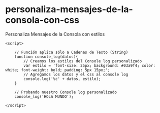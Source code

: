 # personaliza-mensajes-de-la-consola-con-css
Personaliza Mensajes de la Consola con estilos


    <script>

        // Función aplica sólo a Cadenas de Texto (String)
        function console_log(datos){
            // Creamos los estilos del Console log personalizado
            var estilo = 'font-size: 25px; background: #03a9f4; color: white; font-weight: bold; padding: 5px 15px;';
            // Agregamos los datos y el css al console log
            console.log('%c' + datos, estilo);
        }

        // Probando nuestro Console log personalizado
        console_log('HOLA MUNDO');

    </script>
